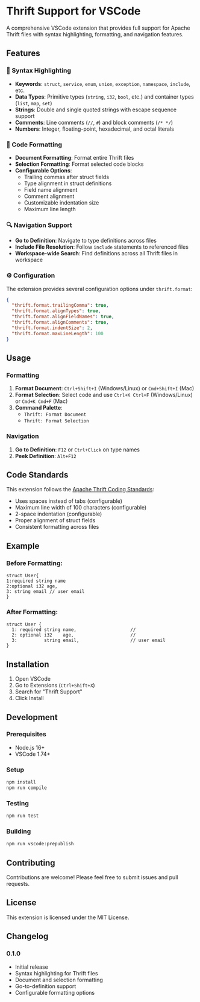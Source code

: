# Thrift Support for VSCode

A comprehensive VSCode extension that provides full support for Apache Thrift files with syntax highlighting, formatting, and navigation features.

## Features

### 🎨 Syntax Highlighting
- **Keywords**: `struct`, `service`, `enum`, `union`, `exception`, `namespace`, `include`, etc.
- **Data Types**: Primitive types (`string`, `i32`, `bool`, etc.) and container types (`list`, `map`, `set`)
- **Strings**: Double and single quoted strings with escape sequence support
- **Comments**: Line comments (`//`, `#`) and block comments (`/* */`)
- **Numbers**: Integer, floating-point, hexadecimal, and octal literals

### 🔧 Code Formatting
- **Document Formatting**: Format entire Thrift files
- **Selection Formatting**: Format selected code blocks
- **Configurable Options**:
  - Trailing commas after struct fields
  - Type alignment in struct definitions
  - Field name alignment
  - Comment alignment
  - Customizable indentation size
  - Maximum line length

### 🔍 Navigation Support
- **Go to Definition**: Navigate to type definitions across files
- **Include File Resolution**: Follow `include` statements to referenced files
- **Workspace-wide Search**: Find definitions across all Thrift files in workspace

### ⚙️ Configuration

The extension provides several configuration options under `thrift.format`:

```json
{
  "thrift.format.trailingComma": true,
  "thrift.format.alignTypes": true,
  "thrift.format.alignFieldNames": true,
  "thrift.format.alignComments": true,
  "thrift.format.indentSize": 2,
  "thrift.format.maxLineLength": 100
}
```

## Usage

### Formatting
1. **Format Document**: `Ctrl+Shift+I` (Windows/Linux) or `Cmd+Shift+I` (Mac)
2. **Format Selection**: Select code and use `Ctrl+K Ctrl+F` (Windows/Linux) or `Cmd+K Cmd+F` (Mac)
3. **Command Palette**: 
   - `Thrift: Format Document`
   - `Thrift: Format Selection`

### Navigation
1. **Go to Definition**: `F12` or `Ctrl+Click` on type names
2. **Peek Definition**: `Alt+F12`

## Code Standards

This extension follows the [Apache Thrift Coding Standards](https://thrift.apache.org/docs/coding_standards.html):

- Uses spaces instead of tabs (configurable)
- Maximum line width of 100 characters (configurable)
- 2-space indentation (configurable)
- Proper alignment of struct fields
- Consistent formatting across files

## Example

### Before Formatting:
```thrift
struct User{
1:required string name
2:optional i32 age,
3: string email // user email
}
```

### After Formatting:
```thrift
struct User {
  1: required string name,                    // 
  2: optional i32    age,                     // 
  3:          string email,                   // user email
}
```

## Installation

1. Open VSCode
2. Go to Extensions (`Ctrl+Shift+X`)
3. Search for "Thrift Support"
4. Click Install

## Development

### Prerequisites
- Node.js 16+
- VSCode 1.74+

### Setup
```bash
npm install
npm run compile
```

### Testing
```bash
npm run test
```

### Building
```bash
npm run vscode:prepublish
```

## Contributing

Contributions are welcome! Please feel free to submit issues and pull requests.

## License

This extension is licensed under the MIT License.

## Changelog

### 0.1.0
- Initial release
- Syntax highlighting for Thrift files
- Document and selection formatting
- Go-to-definition support
- Configurable formatting options